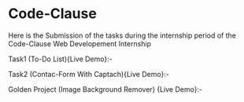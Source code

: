 # Code-Clause
Here is the Submission of the tasks during the internship period of the Code-Clause Web Developement Internship

Task1 (To-Do List){Live Demo}:-


Task2 (Contac-Form With Captach){Live Demo}:-



Golden Project (Image Background Remover) {Live Demo}:-
